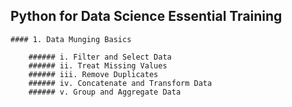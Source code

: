 ## Python for Data Science Essential Training

    #### 1. Data Munging Basics

        ###### i. Filter and Select Data
        ###### ii. Treat Missing Values
        ###### iii. Remove Duplicates
        ###### iv. Concatenate and Transform Data
        ###### v. Group and Aggregate Data